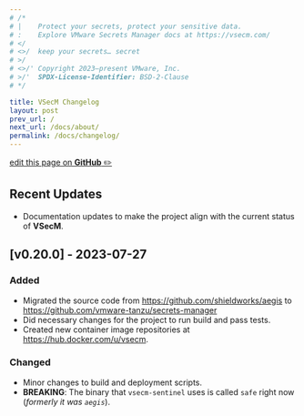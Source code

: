```yaml
---
# /*
# |    Protect your secrets, protect your sensitive data.
# :    Explore VMware Secrets Manager docs at https://vsecm.com/
# </
# <>/  keep your secrets… secret
# >/
# <>/' Copyright 2023–present VMware, Inc.
# >/'  SPDX-License-Identifier: BSD-2-Clause
# */

title: VSecM Changelog
layout: post
prev_url: /
next_url: /docs/about/
permalink: /docs/changelog/
---
```


<p class="github-button"
><a
href="https://github.com/vmware-tanzu/secrets-manager/blob/main/docs/_pages/0000-changelog.md"
>edit this page on <strong>GitHub</strong> ✏️</a></p>

## Recent Updates

* Documentation updates to make the project align with the current status of
  **VSecM**.

## [v0.20.0] - 2023-07-27

### Added

* Migrated the source code from <https://github.com/shieldworks/aegis> to
  <https://github.com/vmware-tanzu/secrets-manager>
* Did necessary changes for the project to run build and pass tests.
* Created new container image repositories at <https://hub.docker.com/u/vsecm>.

### Changed

* Minor changes to build and deployment scripts.
* **BREAKING**: The binary that `vsecm-sentinel` uses is called `safe` right 
  now (*formerly it was `aegis`*).


<!--
Added
Changed
Deprecated
Removed
Security
-->